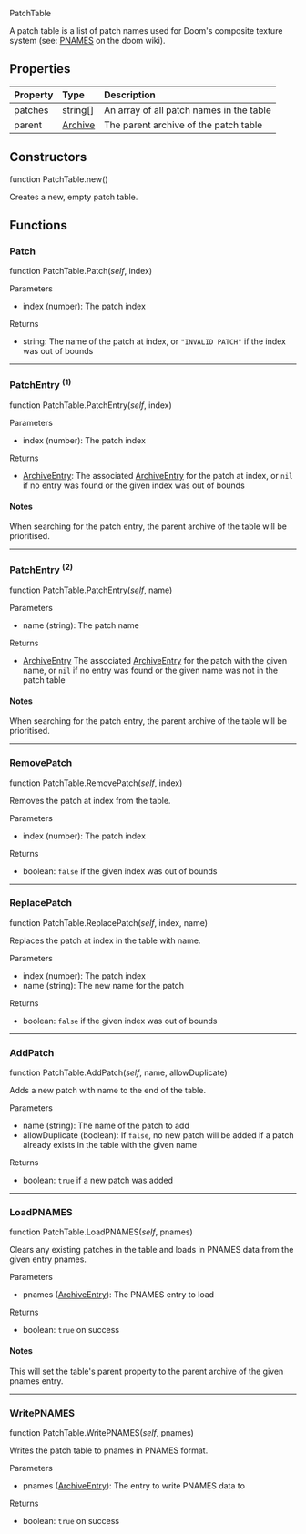 <article-head>PatchTable</article-head>

A patch table is a list of patch names used for Doom's composite texture system (see: [PNAMES](https://doomwiki.org/wiki/PNAMES) on the doom wiki).

## Properties

| Property | Type | Description |
|:---------|:-----|:------------|
<prop class="ro">patches</prop> | <type>string[]</type> | An array of all patch names in the table
<prop class="rw">parent</prop> | <type>[Archive](../Archive/Archive.md)</type> | The parent archive of the patch table

## Constructors

<fdef>function <type>PatchTable</type>.<func>new</func>()</fdef>

Creates a new, empty patch table.

## Functions

### Patch

<fdef>function <type>PatchTable</type>.<func>Patch</func>(<arg>*self*</arg>, <arg>index</arg>)</fdef>

<listhead>Parameters</listhead>

* <arg>index</arg> (<type>number</type>): The patch index

<listhead>Returns</listhead>

* <type>string</type>: The name of the patch at <arg>index</arg>, or `"INVALID PATCH"` if the index was out of bounds

---
### PatchEntry <sup>(1)</sup>

<fdef>function <type>PatchTable</type>.<func>PatchEntry</func>(<arg>*self*</arg>, <arg>index</arg>)</fdef>

<listhead>Parameters</listhead>

* <arg>index</arg> (<type>number</type>): The patch index

<listhead>Returns</listhead>

* <type>[ArchiveEntry](../Archive/ArchiveEntry.md)</type>: The associated <type>[ArchiveEntry](../Archive/ArchiveEntry.md)</type> for the patch at <arg>index</arg>, or `nil` if no entry was found or the given index was out of bounds

#### Notes

When searching for the patch entry, the <prop>parent</prop> archive of the table will be prioritised.

---
### PatchEntry <sup>(2)</sup>

<fdef>function <type>PatchTable</type>.<func>PatchEntry</func>(<arg>*self*</arg>, <arg>name</arg>)</fdef>

<listhead>Parameters</listhead>

* <arg>name</arg> (<type>string</type>): The patch name

<listhead>Returns</listhead>

* <type>[ArchiveEntry](../Archive/ArchiveEntry.md)</type> The associated <type>[ArchiveEntry](../Archive/ArchiveEntry.md)</type> for the patch with the given <arg>name</arg>, or `nil` if no entry was found or the given name was not in the patch table

#### Notes

When searching for the patch entry, the <prop>parent</prop> archive of the table will be prioritised.

---
### RemovePatch

<fdef>function <type>PatchTable</type>.<func>RemovePatch</func>(<arg>*self*</arg>, <arg>index</arg>)</fdef>

Removes the patch at <arg>index</arg> from the table.

<listhead>Parameters</listhead>

* <arg>index</arg> (<type>number</type>): The patch index

<listhead>Returns</listhead>

* <type>boolean</type>: `false` if the given index was out of bounds

---
### ReplacePatch

<fdef>function <type>PatchTable</type>.<func>ReplacePatch</func>(<arg>*self*</arg>, <arg>index</arg>, <arg>name</arg>)</fdef>

Replaces the patch at <arg>index</arg> in the table with <arg>name</arg>.

<listhead>Parameters</listhead>

* <arg>index</arg> (<type>number</type>): The patch index
* <arg>name</arg> (<type>string</type>): The new name for the patch

<listhead>Returns</listhead>

* <type>boolean</type>: `false` if the given index was out of bounds

---
### AddPatch

<fdef>function <type>PatchTable</type>.<func>AddPatch</func>(<arg>*self*</arg>, <arg>name</arg>, <arg>allowDuplicate</arg>)</fdef>

Adds a new patch with <arg>name</arg> to the end of the table. 

<listhead>Parameters</listhead>

* <arg>name</arg> (<type>string</type>): The name of the patch to add
* <arg>allowDuplicate</arg> (<type>boolean</type>): If `false`, no new patch will be added if a patch already exists in the table with the given name

<listhead>Returns</listhead>

* <type>boolean</type>: `true` if a new patch was added

---
### LoadPNAMES

<fdef>function <type>PatchTable</type>.<func>LoadPNAMES</func>(<arg>*self*</arg>, <arg>pnames</arg>)</fdef>

Clears any existing patches in the table and loads in PNAMES data from the given entry <arg>pnames</arg>.

<listhead>Parameters</listhead>

* <arg>pnames</arg> (<type>[ArchiveEntry](../Archive/ArchiveEntry.md)</type>): The PNAMES entry to load

<listhead>Returns</listhead>

* <type>boolean</type>: `true` on success

#### Notes

This will set the table's <prop>parent</prop> property to the parent archive of the given <arg>pnames</arg> entry.

---
### WritePNAMES

<fdef>function <type>PatchTable</type>.<func>WritePNAMES</func>(<arg>*self*</arg>, <arg>pnames</arg>)</fdef>

Writes the patch table to <arg>pnames</arg> in PNAMES format.

<listhead>Parameters</listhead>

* <arg>pnames</arg> (<type>[ArchiveEntry](../Archive/ArchiveEntry.md)</type>): The entry to write PNAMES data to

<listhead>Returns</listhead>

* <type>boolean</type>: `true` on success
